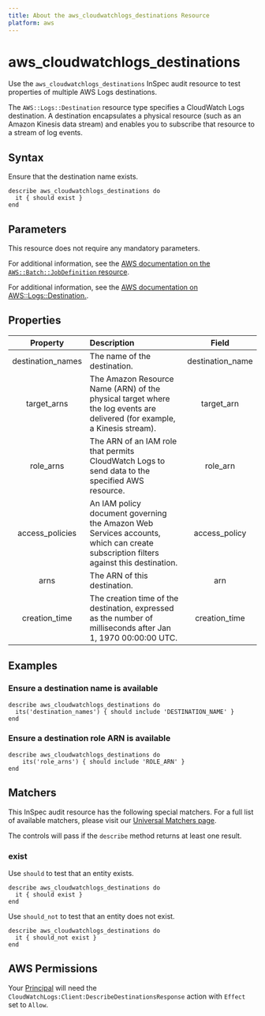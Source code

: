 ```yaml
---
title: About the aws_cloudwatchlogs_destinations Resource
platform: aws
---
```


# aws_cloudwatchlogs_destinations

Use the `aws_cloudwatchlogs_destinations` InSpec audit resource to test properties of multiple AWS Logs destinations.

The `AWS::Logs::Destination` resource type specifies a CloudWatch Logs destination. A destination encapsulates a physical resource (such as an Amazon Kinesis data stream) and enables you to subscribe that resource to a stream of log events.

## Syntax

Ensure that the destination name exists.

    describe aws_cloudwatchlogs_destinations do
      it { should exist }
    end

## Parameters

This resource does not require any mandatory parameters.

For additional information, see the [AWS documentation on the `AWS::Batch::JobDefinition` resource](https://docs.aws.amazon.com/AWSCloudFormation/latest/UserGuide/aws-resource-batch-jobdefinition.html).


For additional information, see the [AWS documentation on AWS::Logs::Destination.](https://docs.aws.amazon.com/AWSCloudFormation/latest/UserGuide/aws-resource-logs-destination.html).

## Properties

| Property  | Description | Field |
| :---: | :--- | :---: |
| destination_names   | The name of the destination. | destination_name |
| target_arns         | The Amazon Resource Name (ARN) of the physical target where the log events are delivered (for example, a Kinesis stream). | target_arn |
| role_arns           | The ARN of an IAM role that permits CloudWatch Logs to send data to the specified AWS resource. | role_arn |
| access_policies     | An IAM policy document governing the Amazon Web Services accounts, which can create subscription filters against this destination. | access_policy |
| arns                | The ARN of this destination. | arn |
| creation_time      | The creation time of the destination, expressed as the number of milliseconds after Jan 1, 1970 00:00:00 UTC. | creation_time |

## Examples

### Ensure a destination name is available

    describe aws_cloudwatchlogs_destinations do
      its('destination_names') { should include 'DESTINATION_NAME' }
    end

### Ensure a destination role ARN is available

    describe aws_cloudwatchlogs_destinations do
        its('role_arns') { should include 'ROLE_ARN' }
    end

## Matchers

This InSpec audit resource has the following special matchers. For a full list of available matchers, please visit our [Universal Matchers page](https://www.inspec.io/docs/reference/matchers/).

The controls will pass if the `describe` method returns at least one result.

### exist

Use `should` to test that an entity exists.

    describe aws_cloudwatchlogs_destinations do
      it { should exist }
    end

Use `should_not` to test that an entity does not exist.

    describe aws_cloudwatchlogs_destinations do
      it { should_not exist }
    end

## AWS Permissions

Your [Principal](https://docs.aws.amazon.com/IAM/latest/UserGuide/intro-structure.html#intro-structure-principal) will need the `CloudWatchLogs:Client:DescribeDestinationsResponse` action with `Effect` set to `Allow`.
